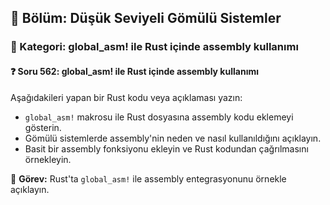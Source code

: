 ## 📘 Bölüm: Düşük Seviyeli Gömülü Sistemler
### 🔹 Kategori: global_asm! ile Rust içinde assembly kullanımı
#### ❓ Soru 562: global_asm! ile Rust içinde assembly kullanımı

Aşağıdakileri yapan bir Rust kodu veya açıklaması yazın:

- `global_asm!` makrosu ile Rust dosyasına assembly kodu eklemeyi gösterin.
- Gömülü sistemlerde assembly'nin neden ve nasıl kullanıldığını açıklayın.
- Basit bir assembly fonksiyonu ekleyin ve Rust kodundan çağrılmasını örnekleyin.

🔧 **Görev:** Rust'ta `global_asm!` ile assembly entegrasyonunu örnekle açıklayın.
